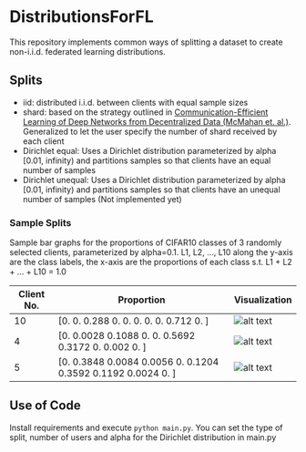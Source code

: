 # DistributionsForFL
This repository implements common ways of splitting a dataset to create non-i.i.d. federated learning distributions.

## Splits
* iid: distributed i.i.d. between clients with equal sample sizes
* shard: based on the strategy outlined in [Communication-Efficient Learning of Deep Networks from 
  Decentralized Data (McMahan et. al.)](https://arxiv.org/abs/1602.05629). Generalized to let the user specify the 
  number of shard received by each client
* Dirichlet equal: Uses a Dirichlet distribution parameterized by alpha [0.01, infinity) and partitions samples so that
  clients have an equal number of samples
* Dirichlet unequal: Uses a Dirichlet distribution parameterized by alpha [0.01, infinity) and partitions samples so that
  clients have an unequal number of samples (Not implemented yet)
  
### Sample Splits
Sample bar graphs for the proportions of CIFAR10 classes of 3 randomly selected clients, parameterized by alpha=0.1. L1, L2, ..., L10 along the y-axis are the class labels, the x-axis are the proportions of each class s.t. L1 + L2 + ... + L10 = 1.0

|Client No.|Proportion|Visualization|
|----------|----------|-------------|
|10|[0.    0.    0.288 0.    0.    0.    0.    0.    0.712 0.   ]|![alt text](https://github.com/GwenLegate/DistributionsForFL/blob/main/propImages/prop10.png?raw=true)|
|4|[0.     0.0028 0.1088 0.     0.     0.5692 0.3172 0.     0.002  0.    ]|![alt text](https://github.com/GwenLegate/DistributionsForFL/blob/main/propImages/prop4.png?raw=true)|
|5|[0.     0.3848 0.0084 0.0056 0.     0.1204 0.3592 0.1192 0.0024 0.    ]|![alt text](https://github.com/GwenLegate/DistributionsForFL/blob/main/propImages/prop5.png?raw=true)|
  
## Use of Code
Install requirements and execute `python main.py`. You can set the type of split, number of users and alpha for the 
Dirichlet distribution in main.py 
